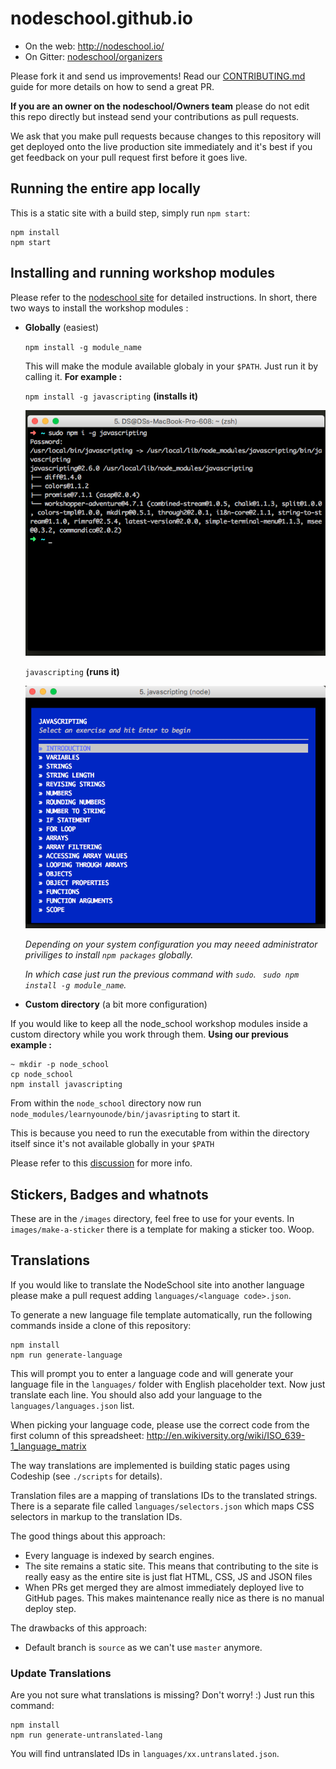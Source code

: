 nodeschool.github.io
====================

- On the web: http://nodeschool.io/
- On Gitter: [nodeschool/organizers](https://gitter.im/nodeschool/organizers)

Please fork it and send us improvements! Read our [CONTRIBUTING.md](CONTRIBUTING.md) guide for more details on how to send a great PR.

**If you are an owner on the nodeschool/Owners team** please do not edit this repo directly but instead send your contributions as pull requests.

We ask that you make pull requests because changes to this repository will get deployed onto the live production site immediately and it's best if you get feedback on your pull request first before it goes live.

## Running the entire app locally

This is a static site with a build step, simply run `npm start`:

```
npm install
npm start
```

## Installing and running workshop modules

Please refer to the [nodeschool site](http://nodeschool.io/#workshoppers) for detailed instructions. In short, there two ways to install the workshop modules :

- **Globally** (easiest)

	`npm install -g module_name`

	This  will make the module available globaly in your `$PATH`. Just run it by  calling it. **For example :**

	`npm install -g javascripting` **(installs it)**

	![install module](/images/readme-images/install_module.png?raw=true)


	`javascripting` **(runs it)**

	![run module](/images/readme-images/run_module.png?raw=true)

	*Depending on your system configuration you may neeed administrator priviliges to install `npm packages` globally.*
	
	 *In which case just run the previous command with `sudo`.
	` sudo npm install -g module_name`.*

- **Custom directory** (a bit more configuration)

If you would like to keep all the node_school workshop modules inside a custom directory while you work through them. **Using our previous example :**

```
~ mkdir -p node_school
cp node_school
npm install javascripting 
```

From within the `node_school` directory now run `node_modules/learnyounode/bin/javasripting` to start it. 

This is because you need to run the executable from within the directory itself since it's not available globally in your `$PATH`

Please refer to this [discussion](https://github.com/nodeschool/discussions/issues/1869) for more info.



## Stickers, Badges and whatnots

These are in the `/images` directory, feel free to use for your events. In `images/make-a-sticker` there is a template for making a sticker too. Woop.

## Translations

If you would like to translate the NodeSchool site into another language please make a pull request adding `languages/<language code>.json`.

To generate a new language file template automatically, run the following commands inside a clone of this repository:

```
npm install
npm run generate-language
```

This will prompt you to enter a language code and will generate your language file in the `languages/` folder with English placeholder text. Now just translate each line. You should also add your language to the `languages/languages.json` list.

When picking your language code, please use the correct code from the first column of this spreadsheet: http://en.wikiversity.org/wiki/ISO_639-1_language_matrix

The way translations are implemented is building static pages using Codeship (see `./scripts` for details).

Translation files are a mapping of translations IDs to the translated strings. There is a separate file called `languages/selectors.json` which maps CSS selectors in markup to the translation IDs.

The good things about this approach:

- Every language is indexed by search engines.
- The site remains a static site. This means that contributing to the site is really easy as the entire site is just flat HTML, CSS, JS and JSON files
- When PRs get merged they are almost immediately deployed live to GitHub pages. This makes maintenance really nice as there is no manual deploy step.

The drawbacks of this approach:

- Default branch is `source` as we can't use `master` anymore.

### Update Translations

Are you not sure what translations is missing? Don't worry! :)
Just run this command:

```
npm install
npm run generate-untranslated-lang
```

You will find untranslated IDs in `languages/xx.untranslated.json`.
